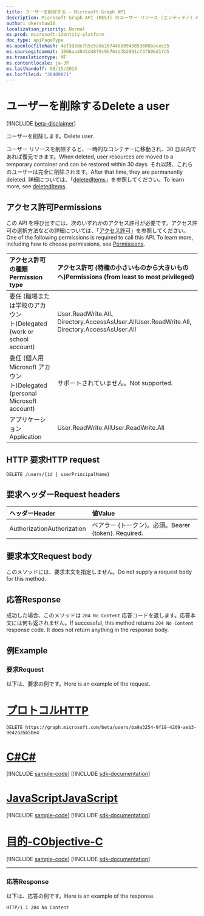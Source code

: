 ```yaml
---
title: ユーザーを削除する - Microsoft Graph API
description: Microsoft Graph API (REST) のユーザー リソース (エンティティ) の削除方法について説明します。
author: dkershaw10
localization_priority: Normal
ms.prod: microsoft-identity-platform
doc_type: apiPageType
ms.openlocfilehash: 4ef3d3de7b5c5ade167446b9943859608bacee25
ms.sourcegitcommit: 1066aa4045d48f9c9b764d3b2891cf4f806d17d5
ms.translationtype: MT
ms.contentlocale: ja-JP
ms.lasthandoff: 08/15/2019
ms.locfileid: "36409071"
---
```

# <a name="delete-a-user"></a><span data-ttu-id="356c8-103">ユーザーを削除する</span><span class="sxs-lookup"><span data-stu-id="356c8-103">Delete a user</span></span>

[!INCLUDE [beta-disclaimer](../../includes/beta-disclaimer.md)]

<span data-ttu-id="356c8-104">ユーザーを削除します。</span><span class="sxs-lookup"><span data-stu-id="356c8-104">Delete user.</span></span>  

<span data-ttu-id="356c8-105">ユーザー リソースを削除すると、一時的なコンテナーに移動され、30 日以内であれば復元できます。</span><span class="sxs-lookup"><span data-stu-id="356c8-105">When deleted, user resources are moved to a temporary container and can be restored within 30 days.</span></span>  <span data-ttu-id="356c8-106">それ以降、これらのユーザーは完全に削除されます。</span><span class="sxs-lookup"><span data-stu-id="356c8-106">After that time, they are permanently deleted.</span></span>  <span data-ttu-id="356c8-107">詳細については、「[deletedItems](../resources/directory.md)」を参照してください。</span><span class="sxs-lookup"><span data-stu-id="356c8-107">To learn more, see [deletedItems](../resources/directory.md).</span></span>

## <a name="permissions"></a><span data-ttu-id="356c8-108">アクセス許可</span><span class="sxs-lookup"><span data-stu-id="356c8-108">Permissions</span></span>

<span data-ttu-id="356c8-p102">この API を呼び出すには、次のいずれかのアクセス許可が必要です。アクセス許可の選択方法などの詳細については、「[アクセス許可](/graph/permissions-reference)」を参照してください。</span><span class="sxs-lookup"><span data-stu-id="356c8-p102">One of the following permissions is required to call this API. To learn more, including how to choose permissions, see [Permissions](/graph/permissions-reference).</span></span>

|<span data-ttu-id="356c8-111">アクセス許可の種類</span><span class="sxs-lookup"><span data-stu-id="356c8-111">Permission type</span></span>      | <span data-ttu-id="356c8-112">アクセス許可 (特権の小さいものから大きいものへ)</span><span class="sxs-lookup"><span data-stu-id="356c8-112">Permissions (from least to most privileged)</span></span>              |
|:--------------------|:---------------------------------------------------------|
|<span data-ttu-id="356c8-113">委任 (職場または学校のアカウント)</span><span class="sxs-lookup"><span data-stu-id="356c8-113">Delegated (work or school account)</span></span> | <span data-ttu-id="356c8-114">User.ReadWrite.All、Directory.AccessAsUser.All</span><span class="sxs-lookup"><span data-stu-id="356c8-114">User.ReadWrite.All, Directory.AccessAsUser.All</span></span>    |
|<span data-ttu-id="356c8-115">委任 (個人用 Microsoft アカウント)</span><span class="sxs-lookup"><span data-stu-id="356c8-115">Delegated (personal Microsoft account)</span></span> | <span data-ttu-id="356c8-116">サポートされていません。</span><span class="sxs-lookup"><span data-stu-id="356c8-116">Not supported.</span></span>    |
|<span data-ttu-id="356c8-117">アプリケーション</span><span class="sxs-lookup"><span data-stu-id="356c8-117">Application</span></span> | <span data-ttu-id="356c8-118">User.ReadWrite.All</span><span class="sxs-lookup"><span data-stu-id="356c8-118">User.ReadWrite.All</span></span> |

## <a name="http-request"></a><span data-ttu-id="356c8-119">HTTP 要求</span><span class="sxs-lookup"><span data-stu-id="356c8-119">HTTP request</span></span>

<!-- { "blockType": "ignored" } -->
```http
DELETE /users/{id | userPrincipalName}
```

## <a name="request-headers"></a><span data-ttu-id="356c8-120">要求ヘッダー</span><span class="sxs-lookup"><span data-stu-id="356c8-120">Request headers</span></span>

| <span data-ttu-id="356c8-121">ヘッダー</span><span class="sxs-lookup"><span data-stu-id="356c8-121">Header</span></span>       | <span data-ttu-id="356c8-122">値</span><span class="sxs-lookup"><span data-stu-id="356c8-122">Value</span></span>|
|:-----------|:------|
| <span data-ttu-id="356c8-123">Authorization</span><span class="sxs-lookup"><span data-stu-id="356c8-123">Authorization</span></span>  | <span data-ttu-id="356c8-p103">ベアラー {トークン}。必須。</span><span class="sxs-lookup"><span data-stu-id="356c8-p103">Bearer {token}. Required.</span></span>  |

## <a name="request-body"></a><span data-ttu-id="356c8-126">要求本文</span><span class="sxs-lookup"><span data-stu-id="356c8-126">Request body</span></span>

<span data-ttu-id="356c8-127">このメソッドには、要求本文を指定しません。</span><span class="sxs-lookup"><span data-stu-id="356c8-127">Do not supply a request body for this method.</span></span>

## <a name="response"></a><span data-ttu-id="356c8-128">応答</span><span class="sxs-lookup"><span data-stu-id="356c8-128">Response</span></span>

<span data-ttu-id="356c8-p104">成功した場合、このメソッドは `204 No Content` 応答コードを返します。応答本文には何も返されません。</span><span class="sxs-lookup"><span data-stu-id="356c8-p104">If successful, this method returns `204 No Content` response code. It does not return anything in the response body.</span></span>

## <a name="example"></a><span data-ttu-id="356c8-131">例</span><span class="sxs-lookup"><span data-stu-id="356c8-131">Example</span></span>

### <a name="request"></a><span data-ttu-id="356c8-132">要求</span><span class="sxs-lookup"><span data-stu-id="356c8-132">Request</span></span>

<span data-ttu-id="356c8-133">以下は、要求の例です。</span><span class="sxs-lookup"><span data-stu-id="356c8-133">Here is an example of the request.</span></span>

# <a name="httptabhttp"></a>[<span data-ttu-id="356c8-134">プロトコル</span><span class="sxs-lookup"><span data-stu-id="356c8-134">HTTP</span></span>](#tab/http)
<!-- {
  "blockType": "request",
  "name": "delete_user"
}-->
```http
DELETE https://graph.microsoft.com/beta/users/ba9a3254-9f18-4209-aeb3-9e42a35b5be4 
```
# <a name="ctabcsharp"></a>[<span data-ttu-id="356c8-135">C#</span><span class="sxs-lookup"><span data-stu-id="356c8-135">C#</span></span>](#tab/csharp)
[!INCLUDE [sample-code](../includes/snippets/csharp/delete-user-csharp-snippets.md)]
[!INCLUDE [sdk-documentation](../includes/snippets/snippets-sdk-documentation-link.md)]

# <a name="javascripttabjavascript"></a>[<span data-ttu-id="356c8-136">JavaScript</span><span class="sxs-lookup"><span data-stu-id="356c8-136">JavaScript</span></span>](#tab/javascript)
[!INCLUDE [sample-code](../includes/snippets/javascript/delete-user-javascript-snippets.md)]
[!INCLUDE [sdk-documentation](../includes/snippets/snippets-sdk-documentation-link.md)]

# <a name="objective-ctabobjc"></a>[<span data-ttu-id="356c8-137">目的-C</span><span class="sxs-lookup"><span data-stu-id="356c8-137">Objective-C</span></span>](#tab/objc)
[!INCLUDE [sample-code](../includes/snippets/objc/delete-user-objc-snippets.md)]
[!INCLUDE [sdk-documentation](../includes/snippets/snippets-sdk-documentation-link.md)]

---

### <a name="response"></a><span data-ttu-id="356c8-138">応答</span><span class="sxs-lookup"><span data-stu-id="356c8-138">Response</span></span>

<span data-ttu-id="356c8-139">以下は、応答の例です。</span><span class="sxs-lookup"><span data-stu-id="356c8-139">Here is an example of the response.</span></span> 
<!-- {
  "blockType": "response",
  "truncated": true
} -->
```http
HTTP/1.1 204 No Content
```

<!-- uuid: 8fcb5dbc-d5aa-4681-8e31-b001d5168d79
2015-10-25 14:57:30 UTC -->
<!--
{
  "type": "#page.annotation",
  "description": "Delete user",
  "keywords": "",
  "section": "documentation",
  "tocPath": "",
  "suppressions": [
  ]
}
-->
